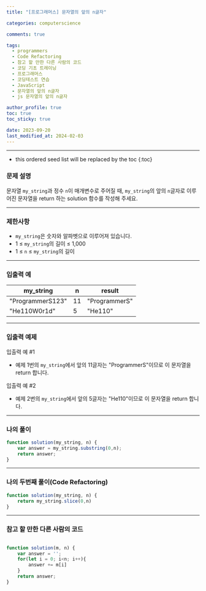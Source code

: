 ```yaml
---
title: "[프로그래머스] 문자열의 앞의 n글자"

categories: computerscience

comments: true

tags:
  - programmers
  - Code Refactoring
  - 참고 할 만한 다른 사람의 코드
  - 코딩 기초 트레이닝
  - 프로그래머스
  - 코딩테스트 연습
  - JavaScript
  - 문자열의 앞의 n글자
  - js 문자열의 앞의 n글자

author_profile: true
toc: true
toc_sticky: true

date: 2023-09-20
last_modified_at: 2024-02-03
---
```


---

<!-- prettier-ignore -->
* this ordered seed list will be replaced by the toc 
{:toc}

### 문제 설명

문자열 `my_string`과 정수 `n`이 매개변수로 주어질 때, `my_string`의 앞의 `n`글자로 이루어진 문자열을 return 하는 solution 함수를 작성해 주세요.

---

### 제한사항

- `my_string`은 숫자와 알파벳으로 이루어져 있습니다.
- 1 ≤ `my_string`의 길이 ≤ 1,000
- 1 ≤ `n` ≤ `my_string`의 길이

---

### 입출력 예

| my_string | n | result |
| --- | --- | --- |
| "ProgrammerS123" | 11 | "ProgrammerS" |
| "He110W0r1d" | 5 | "He110" |

---

### 입출력 예제

입출력 예 #1

- 예제 1번의 `my_string`에서 앞의 11글자는 "ProgrammerS"이므로 이 문자열을 return 합니다.

입출력 예 #2

- 예제 2번의 `my_string`에서 앞의 5글자는 "He110"이므로 이 문자열을 return 합니다.

---

### 나의 풀이

```jsx
function solution(my_string, n) {
    var answer = my_string.substring(0,n);
    return answer;
}
```

---

### 나의 두번째 풀이(Code Refactoring)

```jsx
function solution(my_string, n) {
    return my_string.slice(0,n)
}
```

---

### 참고 할 만한 다른 사람의 코드

```jsx

function solution(m, n) {
    var answer = '';
    for(let i = 0; i<n; i++){
        answer += m[i]
    }
    return answer;
}
```
